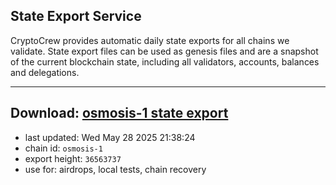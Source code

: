 ## State Export Service
CryptoCrew provides automatic daily state exports for all chains we validate. State export files can be used as genesis files and are a snapshot of the current blockchain state, including all validators, accounts, balances and delegations.

---
**Download: [osmosis-1 state export](https://dl-eu2.ccvalidators.com/SERVICE/osmosis/osmosis-1_export_36563737.json)**
---

- last updated: Wed May 28 2025 21:38:24
- chain id: `osmosis-1`
- export height: `36563737`
- use for: airdrops, local tests, chain recovery
